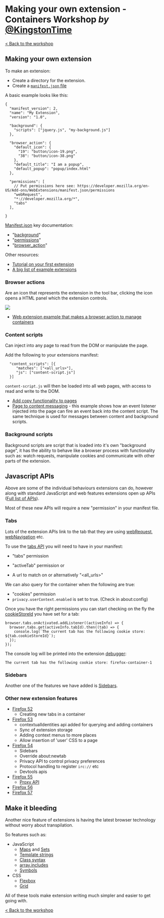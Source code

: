 # Making your own extension - Containers Workshop *by* [@KingstonTime](https://twitter.com/KingstonTime)

[< Back to the workshop](README.md)

## Making your own extension

To make an extension:

- Create a directory for the extension.
- Create a [`manifest.json` file](https://developer.mozilla.org/en-US/Add-ons/WebExtensions/manifest.json)

A basic example looks like this:

```
{
  "manifest_version": 2,
  "name": "My Extension",
  "version": "1.0",

  "background": {
    "scripts": ["jquery.js", "my-background.js"]
  },

  "browser_action": {
    "default_icon": {
      "19": "button/icon-19.png",
      "38": "button/icon-38.png"
    },
    "default_title": "I am a popup",
    "default_popup": "popup/index.html"
  },

  "permissions": [
    // Put permissions here see: https://developer.mozilla.org/en-US/Add-ons/WebExtensions/manifest.json/permissions
    "webRequest",
    "*://developer.mozilla.org/*",
    "tabs"
  ],

}
```

[Manifest.json](https://developer.mozilla.org/en-US/Add-ons/WebExtensions/manifest.json) key documentation:
- "[background](https://developer.mozilla.org/en-US/Add-ons/WebExtensions/manifest.json/background)"
- "[permissions](https://developer.mozilla.org/en-US/Add-ons/WebExtensions/manifest.json/permissions)"
- "[browser_action](https://developer.mozilla.org/en-US/Add-ons/WebExtensions/manifest.json/browser_action)"

Other resources:

- [Tutorial on your first extension](https://developer.mozilla.org/en-US/Add-ons/WebExtensions/Your_first_WebExtension)
- [A big list of example extensions](https://developer.mozilla.org/en-US/Add-ons/WebExtensions/Examples)

### Browser actions

Are an icon that represents the extension in the tool bar, clicking the icon opens a HTML panel which the extension controls.

![](images/extensions/browser-action.png)

- [Web extension example that makes a browser action to manage containers](https://github.com/mdn/webextensions-examples/tree/master/contextual-identities)

### Content scripts

Can inject into any page to read from the DOM or manipulate the page.

Add the following to your extensions manifest:
```
  "content_scripts": [{
     "matches": ["<all_urls>"],
     "js": ["content-script.js"]
  }]
```

`content-script.js` will then be loaded into all web pages, with access to read and write to the DOM.

- [Add copy functionality to pages](https://github.com/mdn/webextensions-examples/tree/master/selection-to-clipboard)
- [Page to content messaging](https://github.com/mdn/webextensions-examples/tree/master/page-to-extension-messaging) - this example shows how an event listener injected into the page can fire an event back into the content script. The same technique is used for messages between content and background scripts.


### Background scripts

Background scripts are script that is loaded into it's own "background page", it has the ability to behave like a browser process with functionality such as: watch requests, manipulate cookies and communicate with other parts of the extension.

## Javascript APIs

Above are some of the individual behaviours extensions can do, however along with standard JavaScript and web features extensions open up APIs ([Full list of APIs](https://developer.mozilla.org/en-US/Add-ons/WebExtensions/API)).

Most of these new APIs will require a new "permission" in your manifest file.

### Tabs

Lots of the extension APIs link to the tab that they are using [webRequest](https://developer.mozilla.org/en-US/Add-ons/WebExtensions/API/webRequest), [webNavigation](https://developer.mozilla.org/en-US/Add-ons/WebExtensions/API/webNavigation) etc.

To use the [tabs API](https://developer.mozilla.org/en-US/Add-ons/WebExtensions/API/tabs) you will need to have in your manifest:
- "tabs" permission

- "activeTab" permission
or
- A url to match on or alternatively "&lt;all_urls&gt;"

We can also query for the container when the following are true:
- "cookies" permission
- `privacy.userContext.enabled` is set to true. (Check in about:config)

Once you have the right permissions you can start checking on the fly the [cookieStoreId](glossary.md#cookie-store-id) you have set for a tab:
```
browser.tabs.onActivated.addListener((activeInfo) => {
  browser.tabs.get(activeInfo.tabId).then((tab) => {
    console.log(`The current tab has the following cookie store: ${tab.cookieStoreId}`);
  });
});
```

The console log will be printed into the extension [debugger](debugger.md):
```
The current tab has the following cookie store: firefox-container-1
```

### Sidebars

Another one of the features we have added is [Sidebars](https://developer.mozilla.org/en-US/Add-ons/WebExtensions/Sidebars).

### Other new extension features

- [Firefox 52](https://blog.mozilla.org/addons/2016/11/18/webextensions-in-firefox-52/)
  - Creating new tabs in a container
- [Firefox 53](https://blog.mozilla.org/addons/2017/01/25/webextensions-in-firefox-53/)
  - contextualIdentities api added for querying and adding containers
  - Sync of extension storage
  - Adding context menus to more places
  - Allow insertion of 'user' CSS to a page
- [Firefox 54](https://blog.mozilla.org/addons/2017/03/13/webextensions-firefox-54/)
  - Sidebars
  - Override about:newtab
  - Privacy API to control privacy preferences
  - Protocol handling to register `irc://` etc
  - Devtools apis
- [Firefox 55](https://blog.mozilla.org/addons/2017/06/14/webextensions-firefox-55/)
  - [Proxy API](https://github.com/mdn/webextensions-examples/pull/205/commits/5a4deba814e521ded08970d10f4023fff5e4daa1)
- [Firefox 56](https://blog.mozilla.org/addons/2017/08/10/webextensions-firefox-56/)
- [Firefox 57](https://blog.mozilla.org/addons/2017/09/28/webextensions-in-firefox-57/)

## Make it bleeding

Another nice feature of extensions is having the latest browser technology without worry about transpilation.

So features such as:
- JavaScript
  - [Maps](https://developer.mozilla.org/en-US/docs/Web/JavaScript/Reference/Global_Objects/Map) and [Sets](https://developer.mozilla.org/en-US/docs/Web/JavaScript/Reference/Global_Objects/Set)
  - [Template strings](https://developer.mozilla.org/en-US/docs/Web/JavaScript/Reference/Template_literals)
  - [Class syntax](https://developer.mozilla.org/en-US/docs/Web/JavaScript/Reference/Statements/class)
  - [array.includes](https://developer.mozilla.org/en-US/docs/Web/JavaScript/Reference/Global_Objects/Array/includes)
  - [Symbols](https://developer.mozilla.org/en-US/docs/Web/JavaScript/Reference/Global_Objects/Symbol)
- CSS
  - [Flexbox](https://developer.mozilla.org/en-US/docs/Learn/CSS/CSS_layout/Flexbox)
  - [Grid](https://developer.mozilla.org/en-US/docs/Web/CSS/CSS_Grid_Layout)

All of these tools make extension writing much simpler and easier to get going with.

[< Back to the workshop](README.md)
